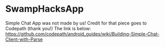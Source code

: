 # SwampHacksApp

Simple Chat App was not made by us! Credit for that piece goes to Codepath (thank you!) The link is below:
https://github.com/codepath/android_guides/wiki/Building-Simple-Chat-Client-with-Parse
